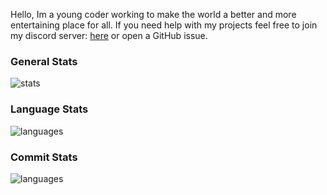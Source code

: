 Hello, Im a young coder working to make the world a better and more entertaining place for all. If you need help with my projects feel free to join my discord server: [here](https://discord.gg/uTc9uBmBGT) or open a GitHub issue.
### General Stats
![stats](https://github-readme-stats.vercel.app/api?username=kgsensei&theme=tokyonight&card_width=400&hide_title=true&bg_color=DEG,0d1117,0d1117,8b949e&hide_border=true&show_icons=true&include_all_commits=true&count_private=true)
### Language Stats
![languages](https://github-readme-stats.vercel.app/api/top-langs/?username=kgsensei&theme=tokyonight&hide_title=true&layout=compact&bg_color=DEG,0d1117,0d1117,8b949e&card_width=400&hide_border=true&langs_count=10&exclude_repo=MarioHTML5Hacked,kgisadev)
### Commit Stats
![languages](https://github-readme-streak-stats.herokuapp.com/?user=kgsensei&theme=dark)
